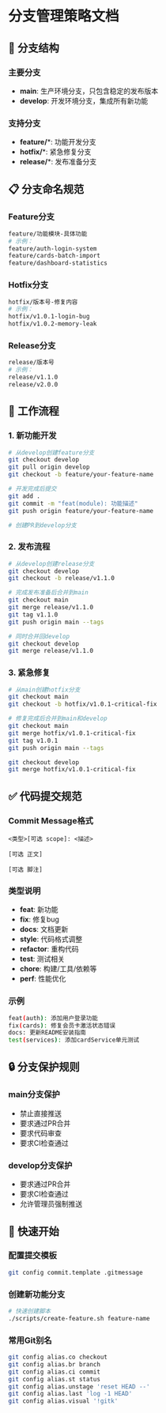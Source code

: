 # 分支管理策略文档

## 🌳 分支结构

### 主要分支
- **main**: 生产环境分支，只包含稳定的发布版本
- **develop**: 开发环境分支，集成所有新功能

### 支持分支
- **feature/***: 功能开发分支
- **hotfix/***: 紧急修复分支
- **release/***: 发布准备分支

## 📋 分支命名规范

### Feature分支
```bash
feature/功能模块-具体功能
# 示例：
feature/auth-login-system
feature/cards-batch-import
feature/dashboard-statistics
```

### Hotfix分支
```bash
hotfix/版本号-修复内容
# 示例：
hotfix/v1.0.1-login-bug
hotfix/v1.0.2-memory-leak
```

### Release分支
```bash
release/版本号
# 示例：
release/v1.1.0
release/v2.0.0
```

## 🔄 工作流程

### 1. 新功能开发
```bash
# 从develop创建feature分支
git checkout develop
git pull origin develop
git checkout -b feature/your-feature-name

# 开发完成后提交
git add .
git commit -m "feat(module): 功能描述"
git push origin feature/your-feature-name

# 创建PR到develop分支
```

### 2. 发布流程
```bash
# 从develop创建release分支
git checkout develop
git checkout -b release/v1.1.0

# 完成发布准备后合并到main
git checkout main
git merge release/v1.1.0
git tag v1.1.0
git push origin main --tags

# 同时合并回develop
git checkout develop
git merge release/v1.1.0
```

### 3. 紧急修复
```bash
# 从main创建hotfix分支
git checkout main
git checkout -b hotfix/v1.0.1-critical-fix

# 修复完成后合并到main和develop
git checkout main
git merge hotfix/v1.0.1-critical-fix
git tag v1.0.1
git push origin main --tags

git checkout develop
git merge hotfix/v1.0.1-critical-fix
```

## ✅ 代码提交规范

### Commit Message格式
```
<类型>[可选 scope]: <描述>

[可选 正文]

[可选 脚注]
```

### 类型说明
- **feat**: 新功能
- **fix**: 修复bug
- **docs**: 文档更新
- **style**: 代码格式调整
- **refactor**: 重构代码
- **test**: 测试相关
- **chore**: 构建/工具/依赖等
- **perf**: 性能优化

### 示例
```bash
feat(auth): 添加用户登录功能
fix(cards): 修复会员卡激活状态错误
docs: 更新README安装指南
test(services): 添加cardService单元测试
```

## 🔒 分支保护规则

### main分支保护
- 禁止直接推送
- 要求通过PR合并
- 要求代码审查
- 要求CI检查通过

### develop分支保护
- 要求通过PR合并
- 要求CI检查通过
- 允许管理员强制推送

## 🚀 快速开始

### 配置提交模板
```bash
git config commit.template .gitmessage
```

### 创建新功能分支
```bash
# 快速创建脚本
./scripts/create-feature.sh feature-name
```

### 常用Git别名
```bash
git config alias.co checkout
git config alias.br branch
git config alias.ci commit
git config alias.st status
git config alias.unstage 'reset HEAD --'
git config alias.last 'log -1 HEAD'
git config alias.visual '!gitk'
```